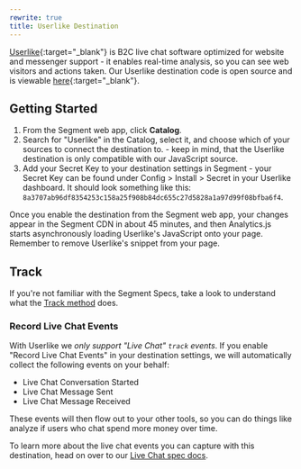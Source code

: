 ```yaml
---
rewrite: true
title: Userlike Destination
---
```


[Userlike](https://www.userlike.com/en/){:target="_blank"} is B2C live chat software optimized for website and messenger support - it enables real-time analysis, so you can see web visitors and actions taken. Our Userlike destination code is open source and is viewable [here](https://github.com/segment-integrations/analytics.js-integration-userlike){:target="_blank"}.

## Getting Started



1. From the Segment web app, click **Catalog**.
2. Search for "Userlike" in the Catalog, select it, and choose which of your sources to connect the destination to. - keep in mind, that the Userlike destination is only compatible with our JavaScript source.
3. Add your Secret Key to your destination settings in Segment - your Secret Key can be found under Config > Install > Secret in your Userlike dashboard. It should look something like this: `8a3707ab96df8354253c158a25f908b84dc655c27d5828a1a97d99f08bfba6f4`.


Once you enable the destination from the Segment web app, your changes appear in the Segment CDN in about 45 minutes, and then Analytics.js starts asynchronously loading Userlike's JavaScript onto your page. Remember to remove Userlike's snippet from your page.

## Track
 If you're not familiar with the Segment Specs, take a look to understand what the [Track method](/docs/connections/spec/track/) does.

### Record Live Chat Events

With Userlike we _only support "Live Chat" `track` events_. If you enable "Record Live Chat Events" in your destination settings, we will automatically collect the following events on your behalf:
* Live Chat Conversation Started
* Live Chat Message Sent
* Live Chat Message Received

These events will then flow out to your other tools, so you can do things like analyze if users who chat spend more money over time.

To learn more about the live chat events you can capture with this destination, head on over to our [Live Chat spec docs](/docs/connections/spec/live-chat/).
